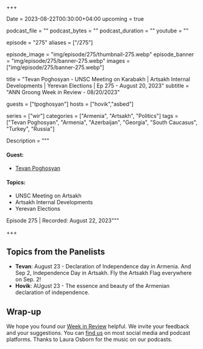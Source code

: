 +++

Date = 2023-08-22T00:30:00+04:00
upcoming = true

podcast_file = ""
podcast_bytes = ""
podcast_duration = ""
youtube = ""

episode = "275"
aliases = ["/275"]

episode_image = "img/episode/275/thumbnail-275.webp"
episode_banner = "img/episode/275/banner-275.webp"
images = ["img/episode/275/banner-275.webp"]

title = "Tevan Poghosyan - UNSC Meeting on Karabakh | Artsakh Internal Developments | Yerevan Elections | Ep 275 - August 20, 2023"
subtitle = "ANN Groong Week in Review - 08/20/2023"

guests = ["tpoghosyan"]
hosts = ["hovik","asbed"]

series = ["wir"]
categories = ["Armenia", "Artsakh", "Politics"]
tags = ["Tevan Poghosyan", "Armenia", "Azerbaijan", "Georgia", "South Caucasus", "Turkey", "Russia"]

Description = """

#### Guest:
* [Tevan Poghosyan](/guest/tpoghosyan)


#### Topics:
* UNSC Meeting on Artsakh
* Artsakh Internal Developments
* Yerevan Elections

Episode 275 | Recorded: August 22, 2023"""

+++

## Topics from the Panelists
* **Tevan**: August 23 - Declaration of Independence day in Armenia. And Sep 2, Independence Day in Artsakh. Fly the Artsakh Flag everywhere on Sep. 2!
* **Hovik**: AUgust 23 - The essence and beauty of the Armenian declaration of independence.


## Wrap-up

We hope you found our [Week in Review](https://podcasts.groong.org/) helpful. We invite your feedback and your suggestions. You can [find us](https://linktr.ee/groong) on most social media and podcast platforms. Thanks to Laura Osborn for the music on our podcasts.

